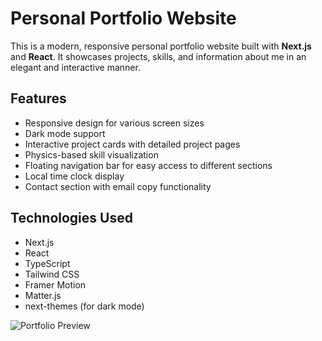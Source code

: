 # Personal Portfolio Website

This is a modern, responsive personal portfolio website built with **Next.js** and **React**. It showcases projects, skills, and information about me in an elegant and interactive manner.

## Features

-   Responsive design for various screen sizes
-   Dark mode support
-   Interactive project cards with detailed project pages
-   Physics-based skill visualization
-   Floating navigation bar for easy access to different sections
-   Local time clock display
-   Contact section with email copy functionality

## Technologies Used

-   Next.js
-   React
-   TypeScript
-   Tailwind CSS
-   Framer Motion
-   Matter.js
-   next-themes (for dark mode)

![Portfolio Preview](.public/og-image.png)
